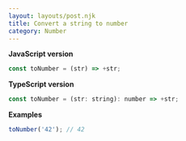 ```yaml
---
layout: layouts/post.njk
title: Convert a string to number
category: Number
---
```


**JavaScript version**

```js
const toNumber = (str) => +str;
```

**TypeScript version**

```js
const toNumber = (str: string): number => +str;
```

**Examples**

```js
toNumber('42'); // 42
```
